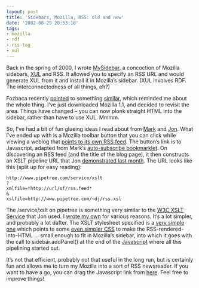 ```yaml
---
layout: post
title: 'Sidebars, Mozilla, RSS: old and new'
date: '2002-08-29 20:53:18'
tags:
- mozilla
- rdf
- rss-tag
- xul
---
```



Back in the spring of 2000, I wrote [MySidebar](/~dj/cgi-bin/mysidebar.pl "re-animated non-working bit of reminiscence"), a concoction of Mozilla sidebars, [XUL](http://www.xulplanet.com/) and RSS. It allowed you to specify an RSS URL and would generate XUL from it and install it in Mozilla’s sidebar. (XUL involves RDF. The interconnectedness of all things, eh?)

Fozbaca recently [pointed](http://fozbaca.org/archives/2002_08_17.shtml#002612) to something [similar](http://www.theonering.net/staff/corvar/software/mozilla.html), which reminded me about the whole thing. I’ve just downloaded Mozilla 1.1, and decided to revisit the area. Things have changed – you can now plonk straight HTML into the sidebar, rather than have to use XUL. Mmmm.

So, I’ve had a bit of fun glueing ideas I read about from [Mark](http://diveintomark.org/) and [Jon](http://udell.roninhouse.com/). What I’ve ended up with is a Mozilla toolbar button that you can click while viewing a weblog that [points to its own RSS feed](/qmacro/blog/2002/May/31#htmllink). The button’s link is to Javascript, adapted from Mark’s [auto-subscribe bookmarklet](http://diveintomark.org/archives/2002/05/31.html#more_on_rss_autodiscovery). On discovering an RSS feed (and the title of the blog page), it then constructs an XSLT pipeline URL that Jon [demonstrated last month](http://weblog.infoworld.com/udell/2002/07/17.html#a341). The URL looks like this (split up for easy reading):

```
http://www.pipetree.com/service/xslt
?
xmlfile=*http://url/of/rss.feed*
&
xslfile=http://www.pipetree.com/~dj/rss.xsl
```

The /service/xslt on pipetree is something very similar to the [W3C XSLT Service](http://www.w3.org/2001/05/xslt) that Jon used. I [wrote my own](/~dj/XSLT.pm) for various reasons. It’s a lot simpler, and probably a lot dafter. The XSLT stylesheet specified is a [very simple one](/~dj/rss.xsl) which points to some [even simpler CSS](/~dj/rss.css) to make the RSS-rendered-into-HTML … small enough to fit in Mozilla’s sidebar, into which it goes with the call to sidebar.addPanel() at the end of the [Javascript](/~dj/addtosidebar.js) where all this pipelining started out.

It’s not that efficient, probably not that useful in the long run, but is certainly fun and allows me to turn my Mozilla into a sort of RSS newsreader. If you want to have a go, you can drag the Javascript link from [here](/~dj/sidebar.html). Feel free to improve things!


